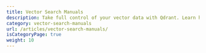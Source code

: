 ```yaml
---
title: Vector Search Manuals
description: Take full control of your vector data with Qdrant. Learn how to easily store, organize, and optimize vectors for high-performance similarity search.
category: vector-search-manuals
url: /articles/vector-search-manuals/
isCategoryPage: true
weight: 10
---
```

